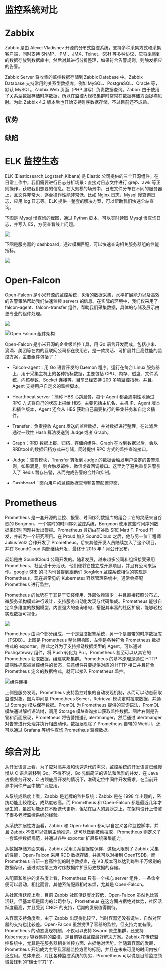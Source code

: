 # 监控系统对比

# Zabbix

Zabbix 是由 Alexei Vladishev 开源的分布式监控系统，支持多种采集方式和采集客户端，同时支持 SNMP、IPMI、JMX、Telnet、SSH 等多种协议，它将采集到的数据存放到数据库中，然后对其进行分析整理，如果符合告警规则，则触发相应的告警。

Zabbix Server 将收集的监控数据存储到 Zabbix Database 中。Zabbix Database 支持常用的关系型数据库，例如 MySQL、PostgreSQL、Oracle 等，默认 MySQL。Zabbix Web 页面（PHP 编写）负责数据查询。Zabbix 由于使用了关系型数据存储时序数据，所以在监控大规模集群时常常在数据存储方面捉襟见肘。为此 Zabbix 4.2 版本后也开始支持时序数据存储，不过目前还不成熟。

## 优势

## 缺陷

# ELK 监控生态

ELK (Elasticsearch,Logstash,Kibana) 是 Elastic 公司提供的三个开源组件。在日常工作中，我们需要进行日志分析场景：直接对日志文件进行 grep、awk 等正则操作，获取我们想要的信息。在大规模的场景中，日志文件分布在不同的服务器上，且文件非常大，逐台操作性能非常低。比如 Nginx 日志，Mysql 慢查询日志，应用 log 日志等。ELK 提供一整套的解决方案，可以帮助我们快速全站查询。

下图是 Mysql 慢查询的截图，通过 Python 脚本，可以实时读取 Mysql 慢查询日志，并写入 ES，方便查看线上问题。

![](https://ww1.sinaimg.cn/large/007rAy9hgy1g0f3f3fcn3j30gm07qq3f.jpg)

下图是服务器的 dashboard，通过模糊匹配，可以快速查询相关服务器组的性能指标。

![](https://ww1.sinaimg.cn/large/007rAy9hgy1g0f3f3fcn3j30gm07qq3f.jpg)

# Open-Falcon

Open-Falcon 是小米开源的监控系统，灵活的数据采集，水平扩展能力以及高效的告警策略帮助我们快速监控 servers 的信息。在实际的环境中，我们仅采用了 falcon-agent、falcon-transfer 组件，帮助我们采集数据，具体的存储及展示由更专业的组件处理。

![](https://ww1.sinaimg.cn/large/007rAy9hgy1g0f3i634lsj30u00jwabs.jpg)

![Open Falcon  组件架构](https://s2.ax1x.com/2019/10/02/udT9qP.jpg)

Open-Falcon 是小米开源的企业级监控工具，用 Go 语言开发而成，包括小米、滴滴、美团等在内的互联网公司都在使用它，是一款灵活、可扩展并且高性能的监控方案，主要组件包括了：

- Falcon-agent：用 Go 语言开发的 Daemon 程序，运行在每台 Linux 服务器上，用于采集主机上的各种指标数据，主要包括 CPU、内存、磁盘、文件系统、内核参数、Socket 连接等，目前已经支持 200 多项监控指标。并且，Agent 支持用户自定义的监控脚本。

- Hearthbeat server：简称 HBS 心跳服务，每个 Agent 都会周期性地通过 RPC 方式将自己的状态上报给 HBS，主要包括主机名、主机 IP、Agent 版本和插件版本，Agent 还会从 HBS 获取自己需要执行的采集任务和自定义插件。

- Transfer：负责接收 Agent 发送的监控数据，并对数据进行整理，在过滤后通过一致性 Hash 算法发送到 Judge 或者 Graph。

- Graph：RRD 数据上报、归档、存储的组件。Graph 在收到数据以后，会以 RRDtool 的数据归档方式来存储，同时提供 RPC 方式的监控查询接口。

- Judge：告警模块，Transfer 转发到 Judge 的数据会触发用户设定的告警规则，如果满足，则会触发邮件、微信或者回调接口。这里为了避免重复告警引入了 Redis 暂存告警，从而完成告警的合并和抑制。

- Dashboard：面向用户的监控数据查询和告警配置界面。

# Prometheus

Prometheus 是一套开源的监控、报警、时间序列数据库的组合；它的灵感来自谷歌的 Borgmon，一个实时的时间序列监控系统，Borgmon 使用这些时间序列数据来识别问题并发出警报。Prometheus 最初由前谷歌 SRE Matt T. Proud 开发，并转为一个研究项目。在 Proud 加入 SoundCloud 之后，他与另一位工程师 Julius Volz 合作开发了 Prometheus。后来其他开发人员陆续加入了这个项目，并在 SoundCloud 内部继续开发，最终于 2015 年 1 月公开发布。

起始是由 SoundCloud 公司开发的。随着发展，越来越多公司和组织接受采用 Prometheus，社区也十分活跃，他们便将它独立成开源项目，并且有公司来运作。google SRE 的书内也曾提到跟他们 BorgMon 监控系统相似的实现是 Prometheus。现在最常见的 Kubernetes 容器管理系统中，通常会搭配 Prometheus 进行监控。

Prometheus 的优势在于其易于安装使用，外部依赖较少；并且直接按照分布式、微服务架构模式进行设计，支持服务自动化发现与代码集成。Prometheus 能够自定义多维度的数据模型，内置强大的查询语句，搭配其丰富的社区扩展，能够轻松实现数据可视化。

![](https://i.postimg.cc/g0SDCRhK/image.png)

Prometheus 由两个部分组成，一个是监控报警系统，另一个是自带的时序数据库（TSDB）。上图是 Prometheus 整体架构图，左侧是各种符合 Prometheus 数据格式的 exporter，除此之外为了支持推动数据类型的 Agent，可以通过 Pushgateway 组件，将 Push 转化为 Pull。Prometheus 甚至可以从其它的 Prometheus 获取数据，组建联邦集群。Prometheus 的基本原理是通过 HTTP 周期性抓取被监控组件的状态，任意组件只要提供对应的 HTTP 接口并且符合 Prometheus 定义的数据格式，就可以接入 Prometheus 监控。

![组件连接](https://s2.ax1x.com/2019/10/02/udBOyj.jpg)

上侧是服务发现，Prometheus 支持监控对象的自动发现机制，从而可以动态获取监控对象。图片中间是 Prometheus Server，Retrieval 模块定时拉取数据，并通过 Storage 模块保存数据。PromQL 为 Prometheus 提供的查询语法，PromQL 模块通过解析语法树，调用 Storage 模块查询接口获取监控数据。图片右侧是告警和页面展现，Prometheus 将告警推送到 alertmanger，然后通过 alertmanger 对告警进行处理并执行相应动作。数据展现除了 Prometheus 自带的 WebUI，还可以通过 Grafana 等组件查询 Prometheus 监控数据。

# 综合对比

从开发语言上看，为了应对高并发和快速迭代的需求，监控系统的开发语言已经慢慢从 C 语言转移到 Go。不得不说，Go 凭借简洁的语法和优雅的并发，在 Java 占据业务开发，C 占领底层开发的情况下，准确定位中间件开发需求，在当前开源中间件产品中被广泛应用。

从系统成熟度上看，Zabbix 是老牌的监控系统：Zabbix 是在 1998 年出现的，系统功能比较稳定，成熟度较高。而 Prometheus 和 Open-Falcon 都是最近几年才诞生的，虽然功能还在不断迭代更新，但站在巨人的肩膀之上，在架构设计上借鉴了很多老牌监控系统的经验。

从系统扩展性方面看，Zabbix 和 Open-Falcon 都可以自定义各种监控脚本，并且 Zabbix 不仅可以做到主动推送，还可以做到被动拉取，Prometheus 则定义了一套监控数据规范，并通过各种 exporter 扩展系统采集能力。

从数据存储方面来看，Zabbix 采用关系数据库保存，这极大限制了 Zabbix 采集的性能，Open-Falcon 采用 RDD 数据存储，并且可以对接到 OpenTSDB，而 Prometheus 自研一套高性能的时序数据库，在 V3 版本可以达到每秒千万级别的数据存储，通过对接第三方时序数据库扩展历史数据的存储。

从配置和维护的复杂度上看，Prometheus 只有一个核心 server 组件，一条命令便可以启动，相比而言，其他系统配置相对麻烦，尤其是 Open-Falcon。

从社区活跃度上看，目前 Zabbix 社区活跃度比较低，Open-Falcon 虽然也比较活跃，但基本都是国内的公司参与，Prometheus 在这方面占据绝对优势，社区活跃度最高，并且受到 CNCF 的支持，后期的发展值得期待。

从容器支持角度看，由于 Zabbix 出现得比较早，当时容器还没有诞生，自然对容器的支持也比较差。Open-Falcon 虽然提供了容器的监控，但支持力度有限。Prometheus 的动态发现机制，不仅可以支持 Swarm 原生集群，还支持 Kubernetes 容器集群的监控，是目前容器监控最好解决方案。Zabbix 在传统监控系统中，尤其是在服务器相关监控方面，占据绝对优势。伴随着容器的发展，Prometheus 开始成为主导及容器监控方面的标配，并且在未来可见的时间内被广泛应用。总体来说，对比各种监控系统的优劣，Prometheus 可以说是目前监控领域最锋利的“瑞士军刀”了。

